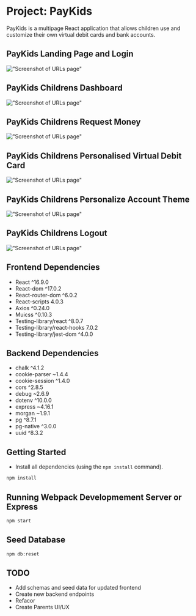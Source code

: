 # Project:  PayKids

PayKids is a multipage React application that allows children use and customize their own virtual debit cards and bank accounts.


## PayKids Landing Page and Login
!["Screenshot of URLs page"](https://github.com/nsagias/lhl_final/blob/master/docs/01_landing_login_page.gif)

## PayKids Childrens Dashboard
!["Screenshot of URLs page"](https://github.com/nsagias/lhl_final/blob/master/docs/02_dashboard.gif)

## PayKids Childrens Request Money
!["Screenshot of URLs page"](https://github.com/nsagias/lhl_final/blob/master/docs/03_request_money.gif)

## PayKids Childrens Personalised Virtual Debit Card
!["Screenshot of URLs page"](https://github.com/nsagias/lhl_final/blob/master/docs/04_choose_cards.gif)

## PayKids Childrens Personalize Account Theme
!["Screenshot of URLs page"](https://github.com/nsagias/lhl_final/blob/master/docs/05_choose_theme.gif)

## PayKids Childrens Logout
!["Screenshot of URLs page"](https://github.com/nsagias/lhl_final/blob/master/docs/06_logout.gif)



## Frontend Dependencies
- React                       ^16.9.0 
- React-dom                   ^17.0.2
- React-router-dom            ^6.0.2
- React-scripts                4.0.3
- Axios                       ^0.24.0
- Muicss                      ^0.10.3
- Testing-library/react       ^8.0.7
- Testing-library/react-hooks  7.0.2
- Testing-library/jest-dom    ^4.0.0

## Backend Dependencies
- chalk                       ^4.1.2
- cookie-parser               ~1.4.4
- cookie-session              ^1.4.0
- cors                        ^2.8.5
- debug                       ~2.6.9
- dotenv                      ^10.0.0
- express                     ~4.16.1
- morgan                      ~1.9.1
- pg                          ^8.7.1
- pg-native                   ^3.0.0 
- uuid                        ^8.3.2


## Getting Started

- Install all dependencies (using the `npm install` command).

```sh
npm install
```
## Running Webpack Developmement Server or Express

```sh
npm start
```

## Seed Database

```sh
npm db:reset
```

## TODO
- Add schemas and seed data for updated frontend
- Create new backend endpoints
- Refacor 
- Create Parents UI/UX
